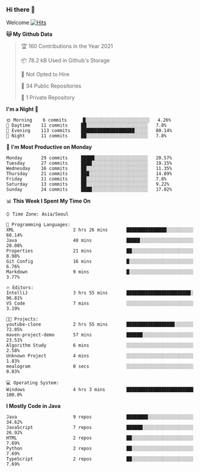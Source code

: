 ### Hi there 👋 

Welcome [![Hits](https://hits.seeyoufarm.com/api/count/incr/badge.svg?url=https%3A%2F%2Fgithub.com%2Fharry4455&count_bg=%2379C83D&title_bg=%23555555&icon=&icon_color=%23E7E7E7&title=hits&edge_flat=false)](https://hits.seeyoufarm.com)


<!--
**harry4455/harry4455** is a ✨ _special_ ✨ repository because its `README.md` (this file) appears on your GitHub profile.

Here are some ideas to get you started:

- 🔭 I’m currently working on ...
- 🌱 I’m currently learning ...
- 👯 I’m looking to collaborate on ...
- 🤔 I’m looking for help with ...
- 💬 Ask me about ...
- 📫 How to reach me: ...
- 😄 Pronouns: ...
- ⚡ Fun fact: ...
-->

<!--START_SECTION:waka-->
**🐱 My Github Data** 

> 🏆 160 Contributions in the Year 2021
 > 
> 📦 78.2 kB Used in Github's Storage 
 > 
> 🚫 Not Opted to Hire
 > 
> 📜 34 Public Repositories 
 > 
> 🔑 1 Private Repository 
 > 
**I'm a Night 🦉** 

```text
🌞 Morning    6 commits      █░░░░░░░░░░░░░░░░░░░░░░░░   4.26% 
🌆 Daytime    11 commits     ██░░░░░░░░░░░░░░░░░░░░░░░   7.8% 
🌃 Evening    113 commits    ████████████████████░░░░░   80.14% 
🌙 Night      11 commits     ██░░░░░░░░░░░░░░░░░░░░░░░   7.8%

```
📅 **I'm Most Productive on Monday** 

```text
Monday       29 commits     █████░░░░░░░░░░░░░░░░░░░░   20.57% 
Tuesday      27 commits     ████░░░░░░░░░░░░░░░░░░░░░   19.15% 
Wednesday    16 commits     ██░░░░░░░░░░░░░░░░░░░░░░░   11.35% 
Thursday     21 commits     ███░░░░░░░░░░░░░░░░░░░░░░   14.89% 
Friday       11 commits     ██░░░░░░░░░░░░░░░░░░░░░░░   7.8% 
Saturday     13 commits     ██░░░░░░░░░░░░░░░░░░░░░░░   9.22% 
Sunday       24 commits     ████░░░░░░░░░░░░░░░░░░░░░   17.02%

```


📊 **This Week I Spent My Time On** 

```text
⌚︎ Time Zone: Asia/Seoul

💬 Programming Languages: 
XML                      2 hrs 26 mins       ███████████████░░░░░░░░░░   60.14% 
Java                     48 mins             █████░░░░░░░░░░░░░░░░░░░░   20.08% 
Properties               21 mins             ██░░░░░░░░░░░░░░░░░░░░░░░   8.98% 
Git Config               16 mins             █░░░░░░░░░░░░░░░░░░░░░░░░   6.76% 
Markdown                 9 mins              █░░░░░░░░░░░░░░░░░░░░░░░░   3.77%

🔥 Editors: 
IntelliJ                 3 hrs 55 mins       ████████████████████████░   96.81% 
VS Code                  7 mins              ░░░░░░░░░░░░░░░░░░░░░░░░░   3.19%

🐱‍💻 Projects: 
youtube-clone            2 hrs 55 mins       ██████████████████░░░░░░░   72.05% 
maven-project-demo       57 mins             ██████░░░░░░░░░░░░░░░░░░░   23.51% 
Algorithm Study          6 mins              ░░░░░░░░░░░░░░░░░░░░░░░░░   2.58% 
Unknown Project          4 mins              ░░░░░░░░░░░░░░░░░░░░░░░░░   1.83% 
mealogram                0 secs              ░░░░░░░░░░░░░░░░░░░░░░░░░   0.03%

💻 Operating System: 
Windows                  4 hrs 3 mins        █████████████████████████   100.0%

```

**I Mostly Code in Java** 

```text
Java                     9 repos             ████████░░░░░░░░░░░░░░░░░   34.62% 
JavaScript               7 repos             ██████░░░░░░░░░░░░░░░░░░░   26.92% 
HTML                     2 repos             ██░░░░░░░░░░░░░░░░░░░░░░░   7.69% 
Python                   2 repos             ██░░░░░░░░░░░░░░░░░░░░░░░   7.69% 
TypeScript               2 repos             ██░░░░░░░░░░░░░░░░░░░░░░░   7.69%

```



<!--END_SECTION:waka-->
